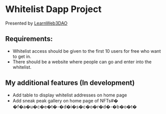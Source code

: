 # Whitelist Dapp Project #
Presented by [LearnWeb3DAO](https://learnweb3.io/)

## Requirements: ##
- Whitelist access should be given to the first 10 users for free who want to get in.
- There should be a website where people can go and enter into the whitelist.

## My additional features (In development) ##
- Add table to display whitelist addresses on home page
- Add sneak peak gallery on home page of NFTs#� �f�a�u�c�e�t�-�d�i�s�c�o�r�d�-�b�o�t�
